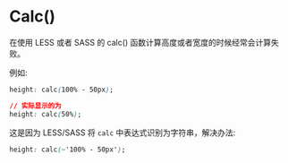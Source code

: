 # Calc()



在使用 LESS 或者 SASS 的 calc() 函数计算高度或者宽度的时候经常会计算失败。



例如:  

```css
height: calc(100% - 50px);

// 实际显示的为
height: calc(50%);
```



这是因为 LESS/SASS 将 `calc` 中表达式识别为字符串，解决办法:   

```Css
height: calc(~'100% - 50px');
```

